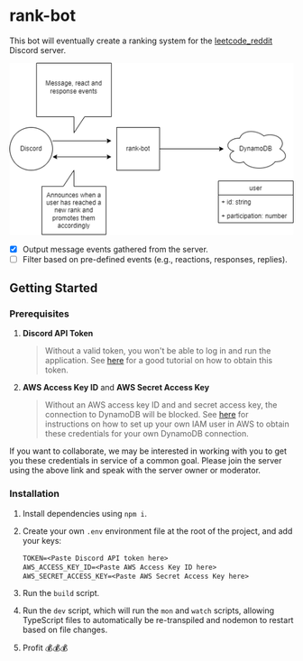 # rank-bot

This bot will eventually create a ranking system for the [leetcode_reddit](https://discord.gg/B45J8HKNth) Discord server.

![rank-bot v1 diagram][]

[rank-bot v1 diagram]: images/rank-bot.drawio.png

- [x] Output message events gathered from the server.
- [ ] Filter based on pre-defined events (e.g., reactions, responses, replies).

## Getting Started

### Prerequisites

1. **Discord API Token**

   >Without a valid token, you won't be able to log in and run the application.  See [here](https://www.writebots.com/discord-bot-token/) for a good tutorial on how to obtain this token.

2. **AWS Access Key ID** and **AWS Secret Access Key**

   >Without an AWS access key ID and and secret access key, the connection to DynamoDB will be blocked.  See [here](https://docs.aws.amazon.com/IAM/latest/UserGuide/getting-started_create-admin-group.html) for instructions on how to set up your own IAM user in AWS to obtain these credentials for your own DynamoDB connection. 

If you want to collaborate, we may be interested in working with you to get you these credentials in service of a common goal. Please join the server using the above link and speak with the server owner or moderator.

### Installation
1. Install dependencies using `npm i`.
2. Create your own `.env` environment file at the root of the project, and add your keys:
   ```
   TOKEN=<Paste Discord API token here>
   AWS_ACCESS_KEY_ID=<Paste AWS Access Key ID here>
   AWS_SECRET_ACCESS_KEY=<Paste AWS Secret Access Key here>
   ```

3. Run the `build` script.
4. Run the `dev` script, which will run the `mon` and `watch` scripts, allowing TypeScript files to automatically be re-transpiled and nodemon to restart based on file changes.
5. Profit 💰💰💰